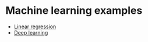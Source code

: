 # Machine learning examples

* [Linear regression](Linear%20regression)
* [Deep learning](Neural%20network)
